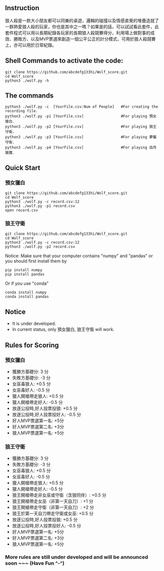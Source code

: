 ## Instruction
狼人殺是一款大小朋友都可以同樂的桌遊，邏輯的碰撞以及情感直覺的堆疊造就了一群熱愛狼人殺的玩家，你也是其中之一嗎？如果是的話，可以試試看此套件，此套件程式可以用以長期紀錄各玩家的長期狼人殺競賽得分，利用場上做對事的成效、勝敗方、以及MVP票選來創造一個公平公正的計分模式，可用於狼人殺競賽上，亦可以用於日常紀錄。

## Shell Commands to activate the code:

```
git clone https://github.com/abcdefg133hi/Wolf_score.git
cd Wolf_score
python3 ./wolf.py -h
```

## The commands
```
python3 ./wolf.py -c  [YourFile.csv:Num of People]   #For creating the recording file.
python3 ./wolf.py -p1 [YourFile.csv]                 #For playing 預女獵白.
python3 ./wolf.py -p2 [YourFile.csv]                 #For playing 狼王守衛.
python3 ./wolf.py -p3 [YourFile.csv]                 #For playing 夢魘守衛.
python3 ./wolf.py -p4 [YourFile.csv]                 #For playing 血月獵魔.
```

## Quick Start
### 預女獵白
```
git clone https://github.com/abcdefg133hi/Wolf_score.git
cd Wolf_score
python3 ./wolf.py -c record.csv:12
python3 ./wolf.py -p1 record.csv
open record.csv
```
### 狼王守衛
```
git clone https://github.com/abcdefg133hi/Wolf_score.git
cd Wolf_score
python3 ./wolf.py -c record.csv:12
python3 ./wolf.py -p2 record.csv
```
Notice: Make sure that your computer contains "numpy" and "pandas" or you should first install them by
```
pip install numpy
pip install pandas
```
Or if you use "conda"
```
conda install numpy
conda install pandas
```


## Notice
- It is under developed.
- In current status, only 預女獵白, 狼王守衛 will work.

## Rules for Scoring
### 預女獵白
- 獲勝方基礎分: 3 分
- 失敗方基礎分: -3 分
- 女巫毒狼人: +0.5 分
- 女巫毒好人: -0.5 分
- 獵人開槍帶走狼人: +0.5 分
- 獵人開槍帶走好人: -0.5 分
- 放逐公投時,好人投票投狼: +0.5 分
- 放逐公投時,好人投票投好人: -0.5 分
- 好人MVP票選第一名: +5分
- 好人MVP票選第二名: +3分
- 狼人MVP票選第一名: +5分
### 狼王守衛
- 獲勝方基礎分: 3 分
- 失敗方基礎分: -3 分
- 女巫毒狼人: +0.5 分
- 女巫毒好人: -0.5 分
- 獵人開槍帶走狼人: +0.5 分
- 獵人開槍帶走好人: -0.5 分
- 狼王開槍帶走非女巫或守衛（含狼同伴）: +0.5 分
- 狼王開槍帶走女巫（非第一天自刀）: +1 分
- 狼王開槍帶走守衛（非第一天自刀）: +2 分
- 狼王於第一天自刀帶走守衛或女巫: +0.5 分 
- 放逐公投時,好人投票投狼: +0.5 分
- 放逐公投時,好人投票投好人: -0.5 分
- 好人MVP票選第一名: +5分
- 好人MVP票選第二名: +3分
- 狼人MVP票選第一名: +5分
### More rules are still under developed and will be announced soon ~~~ (Have Fun ^-^)



